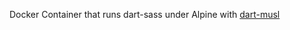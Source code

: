 Docker Container that runs dart-sass under Alpine with [dart-musl](https://github.com/dart-musl/dart)
